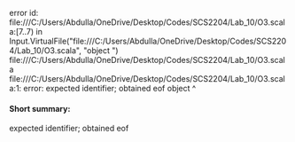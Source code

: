 error id: file:///C:/Users/Abdulla/OneDrive/Desktop/Codes/SCS2204/Lab_10/O3.scala:[7..7) in Input.VirtualFile("file:///C:/Users/Abdulla/OneDrive/Desktop/Codes/SCS2204/Lab_10/O3.scala", "object ")
file:///C:/Users/Abdulla/OneDrive/Desktop/Codes/SCS2204/Lab_10/O3.scala
file:///C:/Users/Abdulla/OneDrive/Desktop/Codes/SCS2204/Lab_10/O3.scala:1: error: expected identifier; obtained eof
object 
       ^
#### Short summary: 

expected identifier; obtained eof